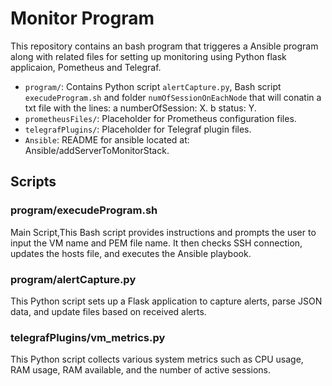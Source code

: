 # Monitor Program

This repository contains an bash program that triggeres a Ansible program along with related files for setting up monitoring using Python flask applicaion, Pometheus and Telegraf.


- `program/`: Contains Python script `alertCapture.py`, Bash script `execudeProgram.sh` and folder `numOfSessionOnEachNode` that will conatin a txt file with the lines:
	a numberOfSession: X. 
	b status: Y.
- `prometheusFiles/`: Placeholder for Prometheus configuration files.
- `telegrafPlugins/`: Placeholder for Telegraf plugin files.
- `Ansible`: README for ansible located at: Ansible/addServerToMonitorStack.

## Scripts

### program/execudeProgram.sh

Main Script,This Bash script provides instructions and prompts the user to input the VM name and PEM file name. It then checks SSH connection, updates the hosts file, and executes the Ansible playbook.

### program/alertCapture.py

This Python script sets up a Flask application to capture alerts, parse JSON data, and update files based on received alerts.

### telegrafPlugins/vm_metrics.py

This Python script collects various system metrics such as CPU usage, RAM usage, RAM available, and the number of active sessions.
